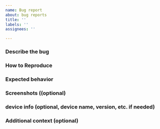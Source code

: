 ```yaml
---
name: Bug report
about: bug reports
title: ''
labels: ''
assignees: ''

---
```


<!-- Please read the text in this edit field before filling it in.
Each of the questions and sections below start with multiple hash symbols (#). Place your answers and information on the blank line below each question.
-->
### Describe the bug

### How to Reproduce

### Expected behavior

### Screenshots ((optional)

### device info (optional, device name, version, etc. if needed)

### Additional context (optional)

